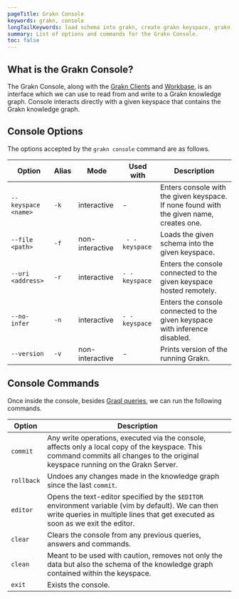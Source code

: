 ```yaml
---
pageTitle: Grakn Console
keywords: grakn, console
longTailKeywords: load schema into grakn, create grakn keyspace, grakn console
summary: List of options and commands for the Grakn Console.
toc: false
---
```


## What is the Grakn Console?
The Grakn Console, along with the [Grakn Clients](../03-client-api/00-overview.md) and [Workbase](../07-workbase/00-overview.md), is an interface which we can use to read from and write to a Grakn knowledge graph. Console interacts directly with a given keyspace that contains the Grakn knowledge graph.

## Console Options

The options accepted by the `grakn console` command are as follows.

| Option               | Alias | Mode            | Used with     | Description                                                                             |
|----------------------|-------|-----------------|---------------|---------------------------------------------------------------------------------------- |
| `--keyspace <name>`  | `-k`  | interactive     | -             | Enters console with the given keyspace. If none found with the given name, creates one. |
| `--file <path>`      | `-f`  | non-interactive |` - -keyspace` | Loads the given schema into the given keyspace.                                         |
| `--uri <address>`    | `-r`  | interactive     | `- -keyspace` | Enters the console connected to the given keyspace hosted remotely.                     |
| `--no-infer`         | `-n`  | interactive     | `- -keyspace` | Enters the console connected to the given keyspace with inference disabled.             |
| `--version`          | `-v`  | non-interactive | -             | Prints version of the running Grakn.                                                    |


## Console Commands

Once inside the console, besides [Graql queries](../11-query/00-overview.md), we can run the following commands.

| Option     | Description                                                                                                                                                                           |
|------------| ------------------------------------------------------------------------------------------------------------------------------------------------------------------------------------- |
| `commit`   | Any write operations, executed via the console, affects only a local copy of the keyspace. This command commits all changes to the original keyspace running on the Grakn Server.     |
| `rollback` | Undoes any changes made in the knowledge graph since the last `commit`.                                                                                                               |
| `editor`   | Opens the text-editor specified by the `$EDITOR` environment variable (vim by default). We can then write queries in multiple lines that get executed as soon as we exit the editor.  |
| `clear`    | Clears the console from any previous queries, answers and commands.                                                                                                                   |
| `clean`    | Meant to be used with caution, removes not only the data but also the schema of the knowledge graph contained within the keyspace.                                                    |
| `exit`     | Exists the console.                                                                                                                                                                   |
